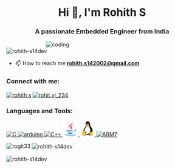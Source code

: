 <h1 align="center">Hi 👋, I'm Rohith S</h1>
<h3 align="center">A passionate Embedded Engineer from India</h3>

<img align="right" alt="coding" width="400" src="https://imgs.search.brave.com/FrOhz6OSIWnq4YHmHKUaqDJyfb_r_9qhlgapHALPk-Q/rs:fit:680:428:1/g:ce/aHR0cHM6Ly9pLnBp/bmltZy5jb20vb3Jp/Z2luYWxzLzU0L2Uz/LzdkLzU0ZTM3ZDgw/NzRlYmNkZTFkOTZj/NzdkN2IyYTdmMzEw/LmdpZg.gif">

<p align="left"> <img src="https://komarev.com/ghpvc/?username=rohith-s14dev&label=Profile%20views&color=0e75b6&style=flat" alt="rohith-s14dev" /> </p>

- 📫 How to reach me **rohith.s142002@gmail.com**

<h3 align="left">Connect with me:</h3>
<p align="left">
<a href="https://linkedin.com/in/rohith-s14" target="blank"><img align="center" src="https://raw.githubusercontent.com/rahuldkjain/github-profile-readme-generator/master/src/images/icons/Social/linked-in-alt.svg" alt="rohith s" height="30" width="40" /></a>
<a href="https://instagram.com/rohit.vj_234" target="blank"><img align="center" src="https://raw.githubusercontent.com/rahuldkjain/github-profile-readme-generator/master/src/images/icons/Social/instagram.svg" alt="rohit.vj_234" height="30" width="40" /></a>
</p>

<h3 align="left">Languages and Tools:</h3>
<p align="left"> <a href="https://visualstudio.microsoft.com/vs/features/cplusplus/" target="_blank" rel="noreferrer"> <img src="https://encrypted-tbn0.gstatic.com/images?q=tbn:ANd9GcTPGGOif2hN0ojHqVg2OZDQgERhHVD70MoaDg&s" alt="C" width="40" height="40"/> </a> <a href="https://www.arduino.cc/" target="_blank" rel="noreferrer"> <img src="https://cdn.worldvectorlogo.com/logos/arduino-1.svg" alt="arduino" width="40" height="40"/> </a> <a href="" target="_blank" rel="noreferrer"> <img src="" alt="C++" width="40" height="40"/> </a> <a href="https://www.java.com" target="_blank" rel="noreferrer"> <img src="https://raw.githubusercontent.com/devicons/devicon/master/icons/java/java-original.svg" alt="java" width="40" height="40"/> </a> <a href="https://www.linux.org/" target="_blank" rel="noreferrer"> <img src="https://raw.githubusercontent.com/devicons/devicon/master/icons/linux/linux-original.svg" alt="linux" width="40" height="40"/> </a> <a href="https://www.google.com/url?sa=t&source=web&rct=j&opi=89978449&url=https://developer.arm.com/documentation/dvi0027/latest/the-arm7-family&ved=2ahUKEwi1gruFgs-KAxVgZWwGHUwtAXUQFnoECBcQAQ&usg=AOvVaw1eoICSCaubplybqbzku97s" target="_blank" rel="noreferrer"> <img src="https://encrypted-tbn0.gstatic.com/images?q=tbn:ANd9GcR4X0Yl82eZQ0BfgijeIug_ufEd1L5y1f8hVA&s" alt="ARM7" width="40" height="40"/> </a>  </p>

<p><img align="left" src="https://github-readme-stats.vercel.app/api/top-langs?username=rohith-s14dev&show_icons=true&locale=en&layout=compact" alt="rogit33" /></p>

<p>&nbsp;<img align="center" src="https://github-readme-stats.vercel.app/api?username=rohith-s14dev&show_icons=true&locale=en" alt="rohith-s14dev" /></p>

<p><img align="center" src="https://github-readme-streak-stats.herokuapp.com/?user=rohith-s14dev&" alt="rohith-s14dev" /></p>

